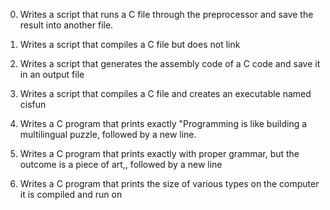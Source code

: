 0. Writes a script that runs a C file through the preprocessor and save the result into another file.

1. Writes a script that compiles a C file but does not link

2. Writes a script that generates the assembly code of a C code and save it in an output file

3. Writes a script that compiles a C file and creates an executable named cisfun

4. Writes a C program that prints exactly "Programming is like building a multilingual puzzle, followed by a new line.

5. Writes a C program that prints exactly with proper grammar, but the outcome is a piece of art,, followed by a new line

6. Writes a C program that prints the size of various types on the computer it is compiled and run on
